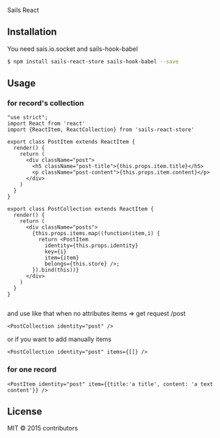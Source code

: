 
Sails React

## Installation
You need sais.io.socket and sails-hook-babel

```sh
$ npm install sails-react-store sails-hook-babel --save
```

## Usage
### for record's collection
```
"use strict";
import React from 'react'
import {ReactItem, ReactCollection} from 'sails-react-store'

export class PostItem extends ReactItem {
  render() {
    return (
      <div className="post">
        <h5 className="post-title">{this.props.item.title}</h5>
        <p className="post-content">{this.props.item.content}</p>
      </div>
    )
  }
}

export class PostCollection extends ReactItem {
  render() {
    return (
      <div className="posts">
        {this.props.items.map((function(item,i) {
          return <PostItem
            identity={this.props.identity}
            key={i}
            item={item}
            belongs={this.store} />;
        }).bind(this))}
      </div>
    )
  }
}


```
and use like that
when no attributes items => get request /post
```
<PostCollection identity="post" />

```
or if you want to add manually items
```
<PostCollection identity="post" items={[]} />
```
### for one record
```
<PostItem identity="post" item={{title:'a title', content: 'a text content'}} />

```




## License

MIT &copy; 2015 contributors

